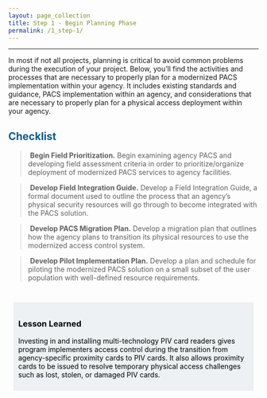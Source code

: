 ```yaml
---
layout: page_collection
title: Step 1 - Begin Planning Phase
permalink: /1_step-1/
---
```

<script>
$(function() {
  $( "#accordion" ).accordion({
    heightStyle: "content",
    collapsible: "true",
    active: "false"
  });
});
</script>

<script src="https://use.fontawesome.com/e20c671b68.js"></script>
-----------------------------------------------------

In most if not all projects, planning is critical to avoid common problems during the execution of your project.  Below, you’ll find the activities and processes that are necessary to properly plan for a modernized PACS implementation within your agency. It includes existing standards and guidance, PACS implementation within an agency, and considerations that are necessary to properly plan for a physical access deployment within your agency.  


## <span style="color: #0C5C89">**Checklist**</span>

> <i class="fa fa-check-square-o"></i> &nbsp;**Begin Field Prioritization.** Begin examining agency PACS and developing field assessment criteria in order to prioritize/organize deployment of modernized PACS services to agency facilities. 

> <i class="fa fa-check-square-o"></i> &nbsp;**Develop Field Integration Guide.** Develop a Field Integration Guide, a formal document used to outline the process that an agency’s physical security resources will go through to become integrated with the PACS solution. 

> <i class="fa fa-check-square-o"></i> &nbsp;**Develop PACS Migration Plan.** Develop a migration plan that outlines how the agency plans to transition its physical resources to use the modernized access control system. 

> <i class="fa fa-check-square-o"></i> &nbsp;**Develop Pilot Implementation Plan.** Develop a plan and schedule for piloting the modernized PACS solution on a small subset of the user population with well-defined resource requirements. 

<br>

<div style="background-color: #edf1f3;color: black;margin: 10px;padding: 10px">

<h3><span>Lesson Learned</span></h3>
<p><span>Investing in and installing multi-technology PIV card readers gives program implementers access control during the transition from agency-specific proximity cards to PIV cards. It also allows proximity cards to be issued to resolve temporary physical access challenges such as lost, stolen, or damaged PIV cards.</span></p>

</div>

